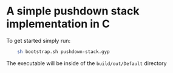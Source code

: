 # A simple pushdown stack implementation in C

To get started simply run:
```bash
    sh bootstrap.sh pushdown-stack.gyp
```

The executable will be inside of the `build/out/Default` directory
